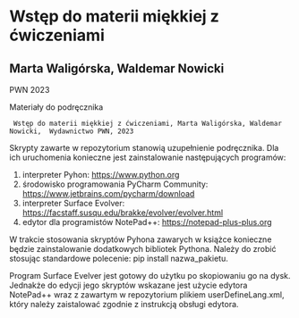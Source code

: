 # Wstęp do materii miękkiej z ćwiczeniami
## Marta Waligórska, Waldemar Nowicki
PWN 2023

Materiały do podręcznika 
     
     Wstęp do materii miękkiej z ćwiczeniami, Marta Waligórska, Waldemar Nowicki,  Wydawnictwo PWN, 2023

Skrypty zawarte w repozytorium stanowią uzupełnienie podręcznika. Dla ich uruchomenia konieczne jest zainstalowanie 
następujących programów:
1. interpreter Pyhon: https://www.python.org
2. środowisko programowania PyCharm Community: https://www.jetbrains.com/pycharm/download
3. interpreter Surface Evolver: https://facstaff.susqu.edu/brakke/evolver/evolver.html
4. edytor dla programistów NotePad++: https://notepad-plus-plus.org

W trakcie stosowania skryptów Pyhona zawarych w książce konieczne będzie zainstalowanie dodatkowych
bibliotek Pythona. Należy do zrobić stosując standardowe polecenie: pip install nazwa_pakietu.

Program Surface Evelver jest gotowy do użytku po skopiowaniu go na dysk. Jednakże do edycji jego
skryptów wskazane jest użycie edytora NotePad++ wraz z zawartym w repozytorium plikiem userDefineLang.xml,
który należy zaistalować zgodnie z instrukcją obsługi edytora.

